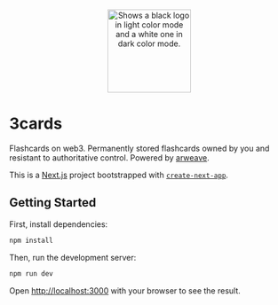 <br>
<p align="center">
  <a href="https://lukew3-3cards.netlify.app">
    <picture>
      <source media="(prefers-color-scheme: dark)" srcset="https://user-images.githubusercontent.com/47042841/179339257-daf4f574-888a-4038-95be-f0494e01d1d4.svg">
      <source media="(prefers-color-scheme: light)" srcset="https://user-images.githubusercontent.com/47042841/179339255-78a5a604-2f05-4594-8c6b-9de486c618df.svg">
      <img alt="Shows a black logo in light color mode and a white one in dark color mode." src="https://user-images.githubusercontent.com/47042841/179339255-78a5a604-2f05-4594-8c6b-9de486c618df.svgg" height="150">
    </picture>
  </a>
</p>

# 3cards

Flashcards on web3. Permanently stored flashcards owned by you and resistant to authoritative control. Powered by [arweave](https://www.arweave.org/). 

This is a [Next.js](https://nextjs.org/) project bootstrapped with [`create-next-app`](https://github.com/vercel/next.js/tree/canary/packages/create-next-app).

## Getting Started

First, install dependencies:
```bash
npm install
```

Then, run the development server:
```bash
npm run dev
```

Open [http://localhost:3000](http://localhost:3000) with your browser to see the result.
